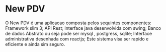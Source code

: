 # New PDV
	
O New PDV é uma aplicacao composta pelos sequintes componentes:	
	Framework slim 3;
	API Rest;
	Interface java desenvolvida com swing;
	Banco de dados Abstrato ou seja pode ser mysql , postgress, sqlite;
	Interface administrativa desenhada com reactjs;
Este sistema visa ser rapido e eficiente e ainda sim seguro.

